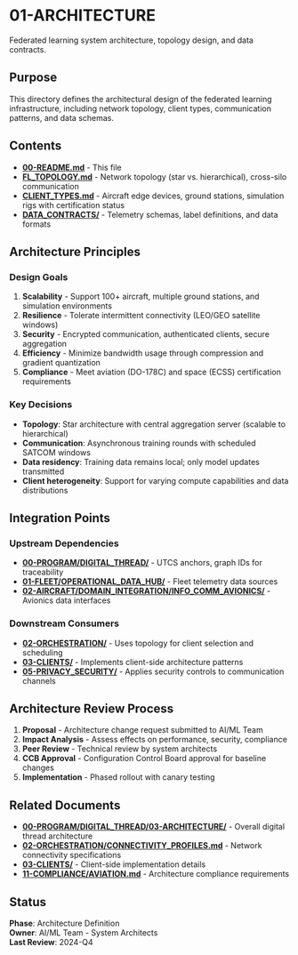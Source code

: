 # 01-ARCHITECTURE

Federated learning system architecture, topology design, and data contracts.

## Purpose

This directory defines the architectural design of the federated learning infrastructure, including network topology, client types, communication patterns, and data schemas.

## Contents

- [**00-README.md**](00-README.md) - This file
- [**FL_TOPOLOGY.md**](FL_TOPOLOGY.md) - Network topology (star vs. hierarchical), cross-silo communication
- [**CLIENT_TYPES.md**](CLIENT_TYPES.md) - Aircraft edge devices, ground stations, simulation rigs with certification status
- [**DATA_CONTRACTS/**](DATA_CONTRACTS/) -  Telemetry schemas, label definitions, and data formats

## Architecture Principles

### Design Goals
1. **Scalability** - Support 100+ aircraft, multiple ground stations, and simulation environments
2. **Resilience** - Tolerate intermittent connectivity (LEO/GEO satellite windows)
3. **Security** - Encrypted communication, authenticated clients, secure aggregation
4. **Efficiency** - Minimize bandwidth usage through compression and gradient quantization
5. **Compliance** - Meet aviation (DO-178C) and space (ECSS) certification requirements

### Key Decisions
- **Topology**: Star architecture with central aggregation server (scalable to hierarchical)
- **Communication**: Asynchronous training rounds with scheduled SATCOM windows
- **Data residency**: Training data remains local; only model updates transmitted
- **Client heterogeneity**: Support for varying compute capabilities and data distributions

## Integration Points

### Upstream Dependencies
- [**00-PROGRAM/DIGITAL_THREAD/**](00-PROGRAM/DIGITAL_THREAD/) -  UTCS anchors, graph IDs for traceability
- [**01-FLEET/OPERATIONAL_DATA_HUB/**](01-FLEET/OPERATIONAL_DATA_HUB/) -  Fleet telemetry data sources
- [**02-AIRCRAFT/DOMAIN_INTEGRATION/INFO_COMM_AVIONICS/**](02-AIRCRAFT/DOMAIN_INTEGRATION/INFO_COMM_AVIONICS/) -  Avionics data interfaces

### Downstream Consumers
- [**02-ORCHESTRATION/**](02-ORCHESTRATION/) -  Uses topology for client selection and scheduling
- [**03-CLIENTS/**](03-CLIENTS/) -  Implements client-side architecture patterns
- [**05-PRIVACY_SECURITY/**](05-PRIVACY_SECURITY/) -  Applies security controls to communication channels

## Architecture Review Process

1. **Proposal** - Architecture change request submitted to AI/ML Team
2. **Impact Analysis** - Assess effects on performance, security, compliance
3. **Peer Review** - Technical review by system architects
4. **CCB Approval** - Configuration Control Board approval for baseline changes
5. **Implementation** - Phased rollout with canary testing

## Related Documents

- [**00-PROGRAM/DIGITAL_THREAD/03-ARCHITECTURE/**](../../../00-PROGRAM/DIGITAL_THREAD/03-ARCHITECTURE/) - Overall digital thread architecture
- [**02-ORCHESTRATION/CONNECTIVITY_PROFILES.md**](../02-ORCHESTRATION/CONNECTIVITY_PROFILES.md) - Network connectivity specifications
- [**03-CLIENTS/**](../03-CLIENTS/) - Client-side implementation details
- [**11-COMPLIANCE/AVIATION.md**](../11-COMPLIANCE/AVIATION.md) - Architecture compliance requirements

## Status

**Phase**: Architecture Definition  
**Owner**: AI/ML Team - System Architects  
**Last Review**: 2024-Q4
